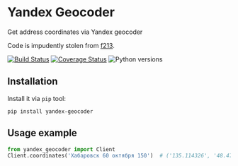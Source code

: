Yandex Geocoder
===
Get address coordinates via Yandex geocoder

Code is impudently stolen from [f213](https://github.com/f213).

[![Build Status](https://travis-ci.org/cryptomaniac512/yandex-geocoder.svg?branch=master)](https://travis-ci.org/cryptomaniac512/yandex-geocoder)
[![Coverage Status](https://coveralls.io/repos/github/cryptomaniac512/yandex-geocoder/badge.svg?branch=master)](https://coveralls.io/github/cryptomaniac512/yandex-geocoder?branch=master)
![Python versions](https://img.shields.io/badge/python-3.5,%203.6-blue.svg)

Installation
---
Install it via `pip` tool:

``` shell
pip install yandex-geocoder
```

Usage example
---

``` python
from yandex_geocoder import Client
Client.coordinates('Хабаровск 60 октября 150')  # ('135.114326', '48.47839')
```

